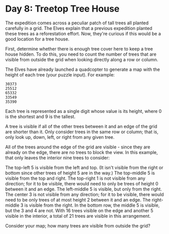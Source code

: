 # Day 8: Treetop Tree House

The expedition comes across a peculiar patch of tall trees all planted carefully
in a grid. The Elves explain that a previous expedition planted these trees as a
reforestation effort. Now, they're curious if this would be a good location for
a tree house.

First, determine whether there is enough tree cover here to keep a tree house
hidden. To do this, you need to count the number of trees that are visible from
outside the grid when looking directly along a row or column.

The Elves have already launched a quadcopter to generate a map with the height
of each tree (your puzzle input). For example:

```
30373
25512
65332
33549
35390
```
Each tree is represented as a single digit whose value is its height, where 0
is the shortest and 9 is the tallest.

A tree is visible if all of the other trees between it and an edge of the grid
are shorter than it. Only consider trees in the same row or column; that is,
only look up, down, left, or right from any given tree.

All of the trees around the edge of the grid are visible - since they are
already on the edge, there are no trees to block the view. In this example,
that only leaves the interior nine trees to consider:

The top-left 5 is visible from the left and top. (It isn't visible from the
right or bottom since other trees of height 5 are in the way.)
The top-middle 5 is visible from the top and right.
The top-right 1 is not visible from any direction; for it to be visible, there
would need to only be trees of height 0 between it and an edge.
The left-middle 5 is visible, but only from the right.
The center 3 is not visible from any direction; for it to be visible, there
would need to be only trees of at most height 2 between it and an edge.
The right-middle 3 is visible from the right.
In the bottom row, the middle 5 is visible, but the 3 and 4 are not.
With 16 trees visible on the edge and another 5 visible in the interior, a
total of 21 trees are visible in this arrangement.

Consider your map; how many trees are visible from outside the grid?